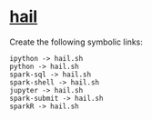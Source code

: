 # [hail](https://hpc.nih.gov/apps/Hail.html)

Create the following symbolic links:
```
ipython -> hail.sh
python -> hail.sh
spark-sql -> hail.sh
spark-shell -> hail.sh
jupyter -> hail.sh
spark-submit -> hail.sh
sparkR -> hail.sh
```
